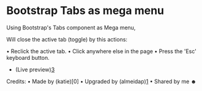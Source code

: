 # Bootstrap Tabs as mega menu
Using Bootstrap's Tabs component as Mega menu,


Will close the active tab (toggle) by this actions:

• Reclick the active tab.
• Click anywhere else in the page
• Press the 'Esc' keyboard button.

- (Live preview)[3]

Credits:
• Made by (katie)[0]
• Upgraded by (almeidap)[1]
• Shared by me ☻

[1]: http://www.bootply.com/61835
[2]: http://stackoverflow.com/a/20295183/2138910
[3]: http://jsfiddle.net/almeidap/EAuUY/